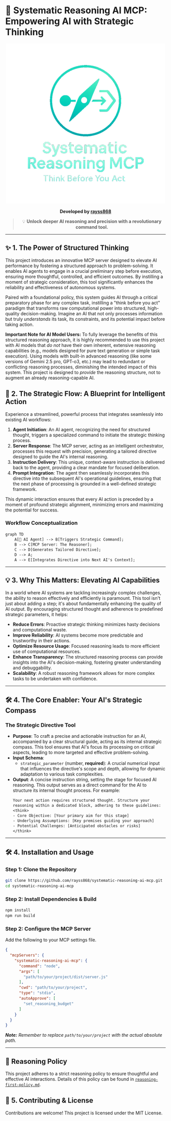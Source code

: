 # 🚀 Systematic Reasoning AI MCP: Empowering AI with Strategic Thinking

<div align="center">
<img src="image/logo.png" alt="logo" width="500" />

**Developed by [rayss868](https://github.com/rayss868)**

> 💡 **Unlock deeper AI reasoning and precision with a revolutionary command tool.**

---
</div>

## ✨ 1. The Power of Structured Thinking

This project introduces an innovative MCP server designed to elevate AI performance by fostering a structured approach to problem-solving. It enables AI agents to engage in a crucial preliminary step before execution, ensuring more thoughtful, controlled, and efficient outcomes. By instilling a moment of strategic consideration, this tool significantly enhances the reliability and effectiveness of autonomous systems.

Paired with a foundational policy, this system guides AI through a critical preparatory phase for any complex task, instilling a "think before you act" paradigm that transforms raw computational power into structured, high-quality decision-making. Imagine an AI that not only processes information but truly *understands* its task, its constraints, and its potential impact before taking action.

**Important Note for AI Model Users:** To fully leverage the benefits of this structured reasoning approach, it is highly recommended to use this project with AI models that *do not* have their own inherent, extensive reasoning capabilities (e.g., models designed for pure text generation or simple task execution). Using models with built-in advanced reasoning (like some versions of Gemini 2.5 pro, GPT-o3, etc.) may lead to redundant or conflicting reasoning processes, diminishing the intended impact of this system. This project is designed to *provide* the reasoning structure, not to augment an already reasoning-capable AI.

## 🔄 2. The Strategic Flow: A Blueprint for Intelligent Action

Experience a streamlined, powerful process that integrates seamlessly into existing AI workflows:

1.  **Agent Initiation**: An AI agent, recognizing the need for structured thought, triggers a specialized command to initiate the strategic thinking process.
2.  **Server Response**: The MCP server, acting as an intelligent orchestrator, processes this request with precision, generating a tailored directive designed to guide the AI's internal reasoning.
3.  **Instruction Delivery**: This unique, context-aware instruction is delivered back to the agent, providing a clear mandate for focused deliberation.
4.  **Prompt Integration**: The agent then seamlessly incorporates this directive into the subsequent AI's operational guidelines, ensuring that the next phase of processing is grounded in a well-defined strategic framework.

This dynamic interaction ensures that every AI action is preceded by a moment of profound strategic alignment, minimizing errors and maximizing the potential for success.

### Workflow Conceptualization
```mermaid
graph TD
    A[🤖 AI Agent] --> B[Triggers Strategic Command];
    B --> C[MCP Server: The Reasoner];
    C --> D[Generates Tailored Directive];
    D --> A;
    A --> E[Integrates Directive into Next AI's Context];
```

---

## 💡 3. Why This Matters: Elevating AI Capabilities

In a world where AI systems are tackling increasingly complex challenges, the ability to reason effectively and efficiently is paramount. This tool isn't just about adding a step; it's about fundamentally enhancing the quality of AI output. By encouraging structured thought and adherence to predefined strategic parameters, it helps:

-   **Reduce Errors**: Proactive strategic thinking minimizes hasty decisions and computational waste.
-   **Improve Reliability**: AI systems become more predictable and trustworthy in their actions.
-   **Optimize Resource Usage**: Focused reasoning leads to more efficient use of computational resources.
-   **Enhance Transparency**: The structured reasoning process can provide insights into the AI's decision-making, fostering greater understanding and debuggability.
-   **Scalability**: A robust reasoning framework allows for more complex tasks to be undertaken with confidence.

---

## 🛠️ 4. The Core Enabler: Your AI's Strategic Compass

### The Strategic Directive Tool

-   **Purpose**: To craft a precise and actionable instruction for an AI, accompanied by a clear structural guide, acting as its internal strategic compass. This tool ensures that AI's focus its processing on critical aspects, leading to more targeted and effective problem-solving.
-   **Input Schema**:
    -   `strategic_parameter` (number, **required**): A crucial numerical input that influences the directive's scope and depth, allowing for dynamic adaptation to various task complexities.
-   **Output**: A concise instruction string, setting the stage for focused AI reasoning. This output serves as a direct command for the AI to structure its internal thought process. For example:
    ```
    Your next action requires structured thought. Structure your reasoning within a dedicated block, adhering to these guidelines:
    <think>
    - Core Objective: [Your primary aim for this stage]
    - Underlying Assumptions: [Key premises guiding your approach]
    - Potential Challenges: [Anticipated obstacles or risks]
    </think>
    ```

---

## 🛠️ 4. Installation and Usage

### Step 1: Clone the Repository
```bash
git clone https://github.com/rayss868/systematic-reasoning-ai-mcp.git
cd systematic-reasoning-ai-mcp
```

### Step 2: Install Dependencies & Build
```bash
npm install
npm run build
```

### Step 2: Configure the MCP Server
Add the following to your MCP settings file.

```json
{
  "mcpServers": {
    "systematic-reasoning-ai-mcp": {
      "command": "node",
      "args": [
        "path/to/your/project/dist/server.js"
      ],
      "cwd": "path/to/your/project",
      "type": "stdio",
      "autoApprove": [
        "set_reasoning_budget"
      ]
    }
  }
}
```
***Note:*** *Remember to replace `path/to/your/project` with the actual absolute path.*

---

## 📄 Reasoning Policy
This project adheres to a strict reasoning policy to ensure thoughtful and effective AI interactions. Details of this policy can be found in [`reasoning-first-policy.md`](./reasoning-first-policy.md).

## 🤝 5. Contributing & License

Contributions are welcome! This project is licensed under the MIT License.
